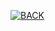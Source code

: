 [![BACK](https://raw.githubusercontent.com/DanyCoolDev/DanyCoolDev/master/bck.png)](https://danycool.eu)
